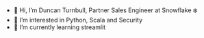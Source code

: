 - 👋 Hi, I’m Duncan Turnbull, Partner Sales Engineer at Snowflake ❄️
- 👀 I’m interested in Python, Scala and Security
- 🌱 I’m currently learning streamlit

<!---
sfc-gh-dturnbull/sfc-gh-dturnbull is a ✨ special ✨ repository because its `README.md` (this file) appears on your GitHub profile.
You can click the Preview link to take a look at your changes.
--->
